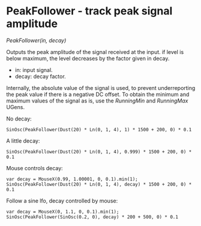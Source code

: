 # PeakFollower - track peak signal amplitude

_PeakFollower(in, decay)_

Outputs the peak amplitude of the signal received at the input.  if level is below maximum, the level decreases by the factor given in decay.

- in: input signal.
- decay: decay factor.

Internally, the absolute value of the signal is used, to prevent underreporting the peak value if there is a negative DC offset. To obtain the minimum and maximum values of the signal as is, use the _RunningMin_ and _RunningMax_ UGens.

No decay:

	SinOsc(PeakFollower(Dust(20) * Ln(0, 1, 4), 1) * 1500 + 200, 0) * 0.1

A little decay:

	SinOsc(PeakFollower(Dust(20) * Ln(0, 1, 4), 0.999) * 1500 + 200, 0) * 0.1

Mouse controls decay:

	var decay = MouseX(0.99, 1.00001, 0, 0.1).min(1);
	SinOsc(PeakFollower(Dust(20) * Ln(0, 1, 4), decay) * 1500 + 200, 0) * 0.1

Follow a sine lfo, decay controlled by mouse:

	var decay = MouseX(0, 1.1, 0, 0.1).min(1);
	SinOsc(PeakFollower(SinOsc(0.2, 0), decay) * 200 + 500, 0) * 0.1

